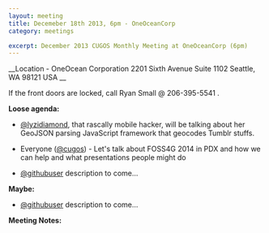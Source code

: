 ```yaml
---
layout: meeting
title: Decemeber 18th 2013, 6pm - OneOceanCorp
category: meetings

excerpt: December 2013 CUGOS Monthly Meeting at OneOceanCorp (6pm)
---
```


__Location -  OneOcean Corporation 2201 Sixth Avenue Suite 1102 Seattle, WA 98121 USA __

If the front doors are locked, call Ryan Small @ 206-395-5541 .

__Loose agenda:__

- [@lyzidiamond](https://github.com/lyzidiamond), that rascally mobile hacker, will be talking about her GeoJSON parsing JavaScript framework that geocodes Tumblr stuffs.
- Everyone ([@cugos](https://github.com/cugos)) - Let's talk about FOSS4G 2014 in PDX and how we can help and what presentations people might do

- [@githubuser](https://yoururl.com/) description to come...

__Maybe:__

- [@githubuser](https://yoururl.com/) description to come...

__Meeting Notes:__

